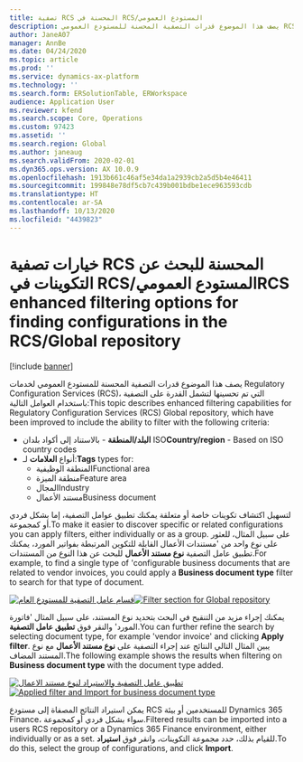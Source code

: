 ```yaml
---
title: تصفية RCS المحسنة في RCS/المستودع العمومي
description: يصف هذا الموضوع قدرات التصفية المحسنة للمستودع العمومي RCS، التي تم تحسينها لتضمين عوامل تصفية إضافية.
author: JaneA07
manager: AnnBe
ms.date: 04/24/2020
ms.topic: article
ms.prod: ''
ms.service: dynamics-ax-platform
ms.technology: ''
ms.search.form: ERSolutionTable, ERWorkspace
audience: Application User
ms.reviewer: kfend
ms.search.scope: Core, Operations
ms.custom: 97423
ms.assetid: ''
ms.search.region: Global
ms.author: janeaug
ms.search.validFrom: 2020-02-01
ms.dyn365.ops.version: AX 10.0.9
ms.openlocfilehash: 1913b661c46af5e34da1a2939cb2a5d5b4e46411
ms.sourcegitcommit: 199848e78df5cb7c439b001bdbe1ece963593cdb
ms.translationtype: HT
ms.contentlocale: ar-SA
ms.lasthandoff: 10/13/2020
ms.locfileid: "4439823"
---
```

# <a name="rcs-enhanced-filtering-options-for-finding-configurations-in-the-rcsglobal-repository"></a><span data-ttu-id="d80a8-103">خيارات تصفية RCS المحسنة للبحث عن التكوينات في RCS/المستودع العمومي</span><span class="sxs-lookup"><span data-stu-id="d80a8-103">RCS enhanced filtering options for finding configurations in the RCS/Global repository</span></span>

[!include [banner](../includes/banner.md)]

<span data-ttu-id="d80a8-104">يصف هذا الموضوع قدرات التصفية المحسنة للمستودع العمومي لخدمات Regulatory Configuration Services (RCS)، التي تم تحسينها لتشمل القدرة على التصفية باستخدام العوامل التالية:</span><span class="sxs-lookup"><span data-stu-id="d80a8-104">This topic describes enhanced filtering capabilities for Regulatory Configuration Services (RCS) Global repository, which have been improved to include the ability to filter with the following criteria:</span></span> 
- <span data-ttu-id="d80a8-105">**البلد/المنطقة** - بالاستناد إلى أكواد بلدان ISO</span><span class="sxs-lookup"><span data-stu-id="d80a8-105">**Country/region** - Based on ISO country codes</span></span>  
- <span data-ttu-id="d80a8-106">أنواع **العلامات** لـ:</span><span class="sxs-lookup"><span data-stu-id="d80a8-106">**Tags** types for:</span></span>
  - <span data-ttu-id="d80a8-107">المنطقة الوظيفية</span><span class="sxs-lookup"><span data-stu-id="d80a8-107">Functional area</span></span>
  - <span data-ttu-id="d80a8-108">منطقة الميزة</span><span class="sxs-lookup"><span data-stu-id="d80a8-108">Feature area</span></span>
  - <span data-ttu-id="d80a8-109">المجال</span><span class="sxs-lookup"><span data-stu-id="d80a8-109">Industry</span></span> 
  - <span data-ttu-id="d80a8-110">مستند الأعمال</span><span class="sxs-lookup"><span data-stu-id="d80a8-110">Business document</span></span> 

<span data-ttu-id="d80a8-111">لتسهيل اكتشاف تكوينات خاصة أو متعلقة يمكنك تطبيق عوامل التصفية، إما بشكل فردي أو كمجموعة.</span><span class="sxs-lookup"><span data-stu-id="d80a8-111">To make it easier to discover specific or related configurations you can apply filters, either individually or as a group.</span></span> <span data-ttu-id="d80a8-112">على سبيل المثال، للعثور على نوع واحد من 'مستندات الأعمال القابلة للتكوين المرتبطة بفواتير المورد، يمكنك تطبيق عامل التصفية **نوع مستند الأعمال** للبحث عن هذا النوع من المستندات.</span><span class="sxs-lookup"><span data-stu-id="d80a8-112">For example, to find a single type of 'configurable business documents that are related to vendor invoices, you could apply a **Business document type** filter to search for that type of document.</span></span> 

<span data-ttu-id="d80a8-113">[![قسام عامل التصفية للمستودع العام](media/rcs-enhanced-filter-section.JPG)](./media/rcs-enhanced-filter-section.JPG)</span><span class="sxs-lookup"><span data-stu-id="d80a8-113">[![Filter section for Global repository](media/rcs-enhanced-filter-section.JPG)](./media/rcs-enhanced-filter-section.JPG)</span></span> 

<span data-ttu-id="d80a8-114">يمكنك إجراء مزيد من التنقيح في البحث بتحديد نوع المستند، على سبيل المثال 'فاتورة المورد' والنقر فوق **تطبيق عامل التصفية**.</span><span class="sxs-lookup"><span data-stu-id="d80a8-114">You can further refine the search by selecting document type, for example 'vendor invoice' and clicking **Apply filter**.</span></span> <span data-ttu-id="d80a8-115">يبين المثال التالي النتائج عند إجراء التصفية على **نوع مستند الأعمال** مع نوع المستند المضاف.</span><span class="sxs-lookup"><span data-stu-id="d80a8-115">The following example shows the results when filtering on **Business document type** with the document type added.</span></span> 

<span data-ttu-id="d80a8-116">[![تطبيق عامل التصفية والاستيراد لنوع مستند الاعمال](media/rcs-enhanced-filtering-applied.JPG)](./media/rcs-enhanced-filtering-applied.JPG)</span><span class="sxs-lookup"><span data-stu-id="d80a8-116">[![Applied filter and Import for business document type](media/rcs-enhanced-filtering-applied.JPG)](./media/rcs-enhanced-filtering-applied.JPG)</span></span> 

<span data-ttu-id="d80a8-117">يمكن استيراد النتائج المصفاة إلى مستودع RCS للمستخدمين أو بيئة Dynamics 365 Finance، سواء بشكل فردي أو كمجموعة.</span><span class="sxs-lookup"><span data-stu-id="d80a8-117">Filtered results can be imported into a users RCS repository or a Dynamics 365 Finance environment, either individually or as a set.</span></span> <span data-ttu-id="d80a8-118">للقيام بذلك، حدد مجموعة التكوينات، وانقر فوق **استيراد**.</span><span class="sxs-lookup"><span data-stu-id="d80a8-118">To do this, select the group of configurations, and click **Import**.</span></span>
